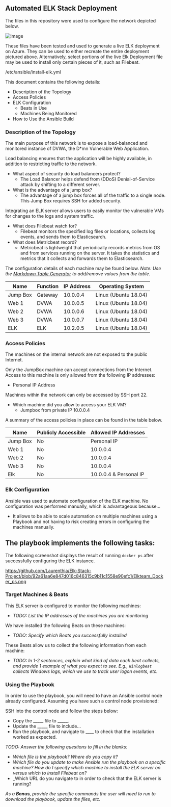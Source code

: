 ## Automated ELK Stack Deployment

The files in this repository were used to configure the network depicted below.

![image](https://user-images.githubusercontent.com/77760636/120901997-1da8d880-c5fb-11eb-942e-d260f01edf5f.png)


These files have been tested and used to generate a live ELK deployment on Azure. They can be used to either recreate the entire deployment pictured above. Alternatively, select portions of the live Elk Deployment file may be used to install only certain pieces of it, such as Filebeat.

  /etc/ansible/install-elk.yml

This document contains the following details:
- Description of the Topology
- Access Policies
- ELK Configuration
  - Beats in Use
  - Machines Being Monitored
- How to Use the Ansible Build


### Description of the Topology

The main purpose of this network is to expose a load-balanced and monitored instance of DVWA, the D*mn Vulnerable Web Application.

Load balancing ensures that the application will be highly available, in addition to restricting traffic to the network.
- What aspect of security do load balancers protect? 
  -   The Load Balancer helps defend from (DDoS) Denial-of-Service attack by shifting to a different server. 
- What is the advantage of a jump box? 
  -   The advantage of a jump box forces all of the traffic to a single node. This Jump Box requires SSH for added security. 

Integrating an ELK server allows users to easily monitor the vulnerable VMs for changes to the logs and system traffic.
- What does Filebeat watch for?
  - Filebeat monitors the specified log files or locations, collects log events, and sends them to Elasticsearch. 
- What does Metricbeat record?
  - Metricbeat is lightweight that periodically records metrics from OS and from services running on the server. It takes the statistics and metrics that it collects and forwards them to Elasticsearch. 

The configuration details of each machine may be found below.
_Note: Use the [Markdown Table Generator](http://www.tablesgenerator.com/markdown_tables) to add/remove values from the table_.

| Name     | Function | IP Address | Operating System |
|----------|----------|------------|------------------|
| Jump Box | Gateway  | 10.0.0.4   | Linux (Ubuntu 18.04)           |
| Web 1    | DVWA     | 10.0.0.5   | Linux (Ubuntu 18.04)           |
| Web 2    | DVWA     | 10.0.0.6   | Linux (Ubuntu 18.04)           |
| Web 3    | DVWA     | 10.0.0.7   | Linux (Ubuntu 18.04)           |
| ELK      | ELK      | 10.2.0.5   | Linux (Ubuntu 18.04)           |

### Access Policies

The machines on the internal network are not exposed to the public Internet. 

Only the JumpBox machine can accept connections from the Internet. Access to this machine is only allowed from the following IP addresses:
- Personal IP Address

Machines within the network can only be accessed by SSH port 22.
- Which machine did you allow to access your ELK VM? 
  - Jumpbox from private IP 10.0.0.4 

A summary of the access policies in place can be found in the table below.

| Name     | Publicly Accessible | Allowed IP Addresses |
|----------|---------------------|----------------------|
| Jump Box | No                  | Personal IP          |
| Web 1    | No                  | 10.0.0.4             |
| Web 2    | No                  | 10.0.0.4             |
| Web 3    | No                  | 10.0.0.4             |
| Elk      | No                  | 10.0.0.4 & Personal IP|

### Elk Configuration

Ansible was used to automate configuration of the ELK machine. No configuration was performed manually, which is advantageous because...
- It allows to be able to scale automation on multiple machines using a Playbook and not having to risk creating errors in configuring the machines manually.

The playbook implements the following tasks:
- 

The following screenshot displays the result of running `docker ps` after successfully configuring the ELK instance.

https://github.com/Laurenthia/Elk-Stack-Project/blob/92a61aa6e847d016c846315c9b11c1558e90efc1/Elkteam_Docker_ps.png

### Target Machines & Beats
This ELK server is configured to monitor the following machines:
- _TODO: List the IP addresses of the machines you are monitoring_

We have installed the following Beats on these machines:
- _TODO: Specify which Beats you successfully installed_

These Beats allow us to collect the following information from each machine:
- _TODO: In 1-2 sentences, explain what kind of data each beat collects, and provide 1 example of what you expect to see. E.g., `Winlogbeat` collects Windows logs, which we use to track user logon events, etc._

### Using the Playbook
In order to use the playbook, you will need to have an Ansible control node already configured. Assuming you have such a control node provisioned: 

SSH into the control node and follow the steps below:
- Copy the _____ file to _____.
- Update the _____ file to include...
- Run the playbook, and navigate to ____ to check that the installation worked as expected.

_TODO: Answer the following questions to fill in the blanks:_
- _Which file is the playbook? Where do you copy it?_
- _Which file do you update to make Ansible run the playbook on a specific machine? How do I specify which machine to install the ELK server on versus which to install Filebeat on?_
- _Which URL do you navigate to in order to check that the ELK server is running?

_As a **Bonus**, provide the specific commands the user will need to run to download the playbook, update the files, etc._

